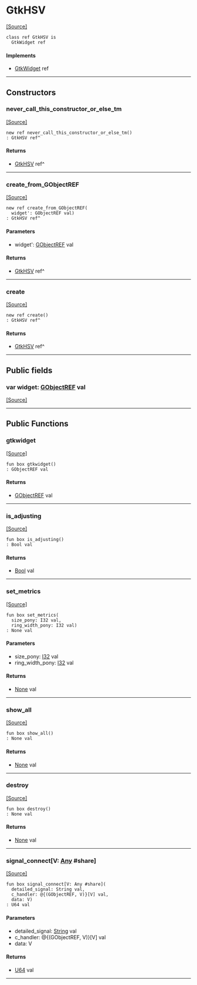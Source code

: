 # GtkHSV
<span class="source-link">[[Source]](src/gtk3/GtkHSV.md#L6)</span>
```pony
class ref GtkHSV is
  GtkWidget ref
```

#### Implements

* [GtkWidget](gtk3-GtkWidget.md) ref

---

## Constructors

### never_call_this_constructor_or_else_tm
<span class="source-link">[[Source]](src/gtk3/GtkHSV.md#L10)</span>


```pony
new ref never_call_this_constructor_or_else_tm()
: GtkHSV ref^
```

#### Returns

* [GtkHSV](gtk3-GtkHSV.md) ref^

---

### create_from_GObjectREF
<span class="source-link">[[Source]](src/gtk3/GtkHSV.md#L13)</span>


```pony
new ref create_from_GObjectREF(
  widget': GObjectREF val)
: GtkHSV ref^
```
#### Parameters

*   widget': [GObjectREF](gtk3-..-gobject-GObjectREF.md) val

#### Returns

* [GtkHSV](gtk3-GtkHSV.md) ref^

---

### create
<span class="source-link">[[Source]](src/gtk3/GtkHSV.md#L17)</span>


```pony
new ref create()
: GtkHSV ref^
```

#### Returns

* [GtkHSV](gtk3-GtkHSV.md) ref^

---

## Public fields

### var widget: [GObjectREF](gtk3-..-gobject-GObjectREF.md) val
<span class="source-link">[[Source]](src/gtk3/GtkHSV.md#L7)</span>



---

## Public Functions

### gtkwidget
<span class="source-link">[[Source]](src/gtk3/GtkHSV.md#L9)</span>


```pony
fun box gtkwidget()
: GObjectREF val
```

#### Returns

* [GObjectREF](gtk3-..-gobject-GObjectREF.md) val

---

### is_adjusting
<span class="source-link">[[Source]](src/gtk3/GtkHSV.md#L32)</span>


```pony
fun box is_adjusting()
: Bool val
```

#### Returns

* [Bool](builtin-Bool.md) val

---

### set_metrics
<span class="source-link">[[Source]](src/gtk3/GtkHSV.md#L41)</span>


```pony
fun box set_metrics(
  size_pony: I32 val,
  ring_width_pony: I32 val)
: None val
```
#### Parameters

*   size_pony: [I32](builtin-I32.md) val
*   ring_width_pony: [I32](builtin-I32.md) val

#### Returns

* [None](builtin-None.md) val

---

### show_all
<span class="source-link">[[Source]](src/gtk3/GtkWidget.md#L4)</span>


```pony
fun box show_all()
: None val
```

#### Returns

* [None](builtin-None.md) val

---

### destroy
<span class="source-link">[[Source]](src/gtk3/GtkWidget.md#L10)</span>


```pony
fun box destroy()
: None val
```

#### Returns

* [None](builtin-None.md) val

---

### signal_connect\[V: [Any](builtin-Any.md) #share\]
<span class="source-link">[[Source]](src/gtk3/GtkWidget.md#L13)</span>


```pony
fun box signal_connect[V: Any #share](
  detailed_signal: String val,
  c_handler: @{(GObjectREF, V)}[V] val,
  data: V)
: U64 val
```
#### Parameters

*   detailed_signal: [String](builtin-String.md) val
*   c_handler: @{(GObjectREF, V)}[V] val
*   data: V

#### Returns

* [U64](builtin-U64.md) val

---

